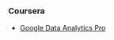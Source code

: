 ### Coursera
- [Google Data Analytics Pro](https://www.coursera.org/professional-certificates/google-data-analytics?utm_source=google&utm_medium=institutions&utm_campaign=gwgsite-pocket_saves-null-null-null&_ga=2.162900287.242868659.1670087773-682616612.1670087773)

